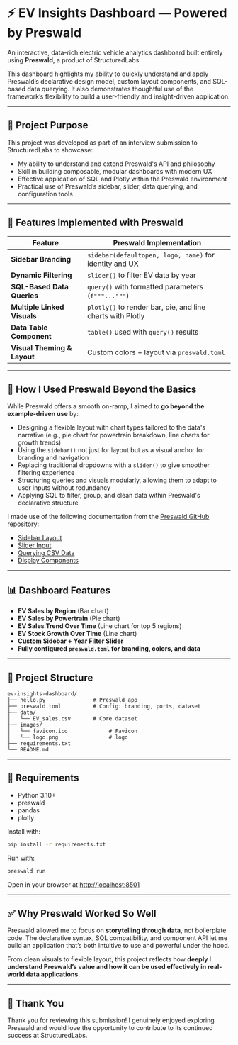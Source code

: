 # ⚡ EV Insights Dashboard — Powered by Preswald

An interactive, data-rich electric vehicle analytics dashboard built entirely using **Preswald**, a product of StructuredLabs.

This dashboard highlights my ability to quickly understand and apply Preswald’s declarative design model, custom layout components, and SQL-based data querying. It also demonstrates thoughtful use of the framework’s flexibility to build a user-friendly and insight-driven application.

---

## 🎯 Project Purpose

This project was developed as part of an interview submission to StructuredLabs to showcase:

- My ability to understand and extend Preswald's API and philosophy
- Skill in building composable, modular dashboards with modern UX
- Effective application of SQL and Plotly within the Preswald environment
- Practical use of Preswald’s sidebar, slider, data querying, and configuration tools

---

## 🚀 Features Implemented with Preswald

| Feature                                | Preswald Implementation                                          |
|----------------------------------------|------------------------------------------------------------------|
| **Sidebar Branding**                   | `sidebar(defaultopen, logo, name)` for identity and UX           |
| **Dynamic Filtering**                  | `slider()` to filter EV data by year                             |
| **SQL-Based Data Queries**             | `query()` with formatted parameters (`f"""..."""`)               |
| **Multiple Linked Visuals**            | `plotly()` to render bar, pie, and line charts with Plotly       |
| **Data Table Component**               | `table()` used with `query()` results                            |
| **Visual Theming & Layout**            | Custom colors + layout via `preswald.toml`                       |

---

## 🧠 How I Used Preswald Beyond the Basics

While Preswald offers a smooth on-ramp, I aimed to **go beyond the example-driven use** by:

- Designing a flexible layout with chart types tailored to the data's narrative (e.g., pie chart for powertrain breakdown, line charts for growth trends)
- Using the `sidebar()` not just for layout but as a visual anchor for branding and navigation
- Replacing traditional dropdowns with a `slider()` to give smoother filtering experience
- Structuring queries and visuals modularly, allowing them to adapt to user inputs without redundancy
- Applying SQL to filter, group, and clean data within Preswald's declarative structure

I made use of the following documentation from the [Preswald GitHub repository](https://github.com/StructuredLabs/preswald):

- [Sidebar Layout](https://github.com/StructuredLabs/preswald/blob/main/docs/layout/sidebar.mdx)
- [Slider Input](https://github.com/StructuredLabs/preswald/blob/main/docs/layout/sizing.mdx)
- [Querying CSV Data](https://github.com/StructuredLabs/preswald/blob/main/docs/data/query.mdx)
- [Display Components](https://github.com/StructuredLabs/preswald/blob/main/docs/displays/plotly.mdx)

---

## 📊 Dashboard Features

- **EV Sales by Region** (Bar chart)
- **EV Sales by Powertrain** (Pie chart)
- **EV Sales Trend Over Time** (Line chart for top 5 regions)
- **EV Stock Growth Over Time** (Line chart)
- **Custom Sidebar + Year Filter Slider**
- **Fully configured `preswald.toml` for branding, colors, and data**

---

## 🧱 Project Structure

```
ev-insights-dashboard/
├── hello.py               # Preswald app
├── preswald.toml          # Config: branding, ports, dataset
├── data/
│   └── EV_sales.csv       # Core dataset
├── images/
│   └── favicon.ico             # Favicon
│   └── logo.png                # logo
├── requirements.txt
└── README.md
```

---

## 🧰 Requirements

- Python 3.10+
- preswald
- pandas
- plotly

Install with:

```bash
pip install -r requirements.txt
```

Run with:

```bash
preswald run
```

Open in your browser at [http://localhost:8501](http://localhost:8501)

---

## ✅ Why Preswald Worked So Well

Preswald allowed me to focus on **storytelling through data**, not boilerplate code. The declarative syntax, SQL compatibility, and component API let me build an application that’s both intuitive to use and powerful under the hood.

From clean visuals to flexible layout, this project reflects how **deeply I understand Preswald’s value and how it can be used effectively in real-world data applications**.

---

## 🙌 Thank You

Thank you for reviewing this submission! I genuinely enjoyed exploring Preswald and would love the opportunity to contribute to its continued success at StructuredLabs.

